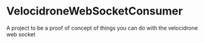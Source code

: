 # VelocidroneWebSocketConsumer
A project to be a proof of concept of things you can do with the velocidrone web socket

